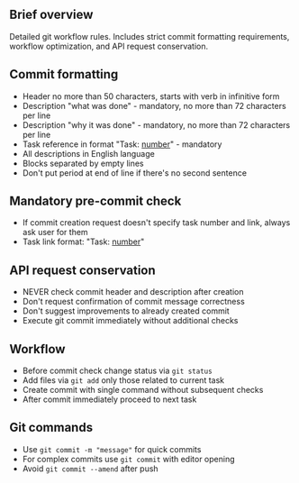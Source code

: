 ## Brief overview
Detailed git workflow rules. Includes strict commit formatting requirements, workflow optimization, and API request conservation.

## Commit formatting
- Header no more than 50 characters, starts with verb in infinitive form
- Description "what was done" - mandatory, no more than 72 characters per line  
- Description "why it was done" - mandatory, no more than 72 characters per line
- Task reference in format "Task: [number](task_link)" - mandatory
- All descriptions in English language
- Blocks separated by empty lines
- Don't put period at end of line if there's no second sentence

## Mandatory pre-commit check
- If commit creation request doesn't specify task number and link, always ask user for them
- Task link format: "Task: [number](task_link)"

## API request conservation
- NEVER check commit header and description after creation
- Don't request confirmation of commit message correctness
- Don't suggest improvements to already created commit
- Execute git commit immediately without additional checks

## Workflow
- Before commit check change status via `git status`
- Add files via `git add` only those related to current task
- Create commit with single command without subsequent checks
- After commit immediately proceed to next task

## Git commands
- Use `git commit -m "message"` for quick commits
- For complex commits use `git commit` with editor opening
- Avoid `git commit --amend` after push
